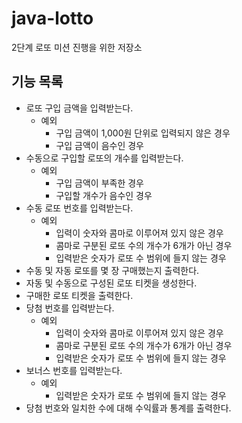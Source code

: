 # java-lotto
2단계 로또 미션 진행을 위한 저장소

## 기능 목록
* 로또 구입 금액을 입력받는다.
	* 예외
		* 구입 금액이 1,000원 단위로 입력되지 않은 경우
		* 구입 금액이 음수인 경우
* 수동으로 구입할 로또의 개수를 입력받는다.
	* 예외
		* 구입 금액이 부족한 경우
		* 구입할 개수가 음수인 경우
* 수동 로또 번호를 입력받는다.
	* 예외
		* 입력이 숫자와 콤마로 이루어져 있지 않은 경우
		* 콤마로 구분된 로또 수의 개수가 6개가 아닌 경우
		* 입력받은 숫자가 로또 수 범위에 들지 않는 경우
* 수동 및 자동 로또를 몇 장 구매했는지 출력한다.
* 자동 및 수동으로 구성된 로또 티켓을 생성한다.
* 구매한 로또 티켓을 출력한다.
* 당첨 번호를 입력받는다.
	* 예외
		* 입력이 숫자와 콤마로 이루어져 있지 않은 경우
		* 콤마로 구분된 로또 수의 개수가 6개가 아닌 경우
		* 입력받은 숫자가 로또 수 범위에 들지 않는 경우
* 보너스 번호를 입력받는다.
	* 예외
		* 입력받은 숫자가 로또 수 범위에 들지 않는 경우
* 당첨 번호와 일치한 수에 대해 수익률과 통계를 출력한다.
